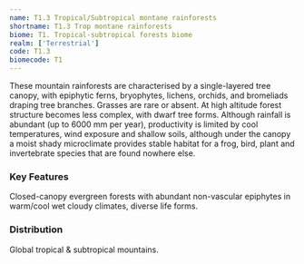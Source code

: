 ```yaml
---
name: T1.3 Tropical/Subtropical montane rainforests
shortname: T1.3 Trop montane rainforests
biome: T1. Tropical-subtropical forests biome
realm: ['Terrestrial']
code: T1.3
biomecode: T1
---
```


These mountain rainforests are characterised by a single-layered tree canopy, with epiphytic ferns, bryophytes, lichens, orchids, and bromeliads draping tree branches. Grasses are rare or absent. At high altitude forest structure becomes less complex, with dwarf tree forms. Although rainfall is abundant (up to 6000 mm per year), productivity is limited by cool temperatures, wind exposure and shallow soils, although under the canopy a moist shady microclimate provides stable habitat for a frog, bird, plant and invertebrate species that are found nowhere else.

### Key Features

Closed-canopy evergreen forests with abundant non-vascular epiphytes in warm/cool wet cloudy climates, diverse life forms.

### Distribution

Global tropical & subtropical mountains.
